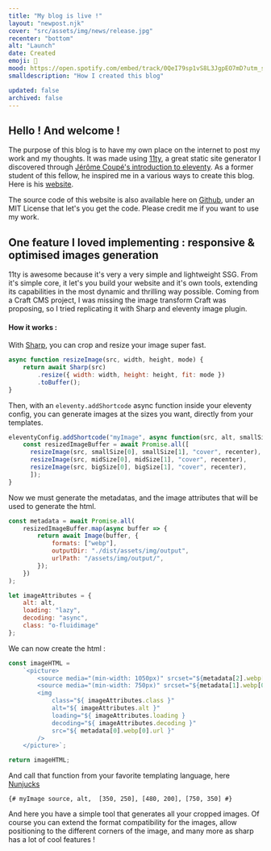 ```yaml
---
title: "My blog is live !"
layout: "newpost.njk"
cover: "src/assets/img/news/release.jpg"
recenter: "bottom"
alt: "Launch"
date: Created 
emoji: 🚀
mood: https://open.spotify.com/embed/track/0QeI79sp1vS8L3JgpEO7mD?utm_source=generator
smalldescription: "How I created this blog"

updated: false
archived: false
---
```


## Hello ! And welcome ! 

The purpose of this blog is to have my own place on the internet to post my work and my thoughts. It was made using [11ty](https://www.11ty.dev/), a great static site generator I discovered through [Jérôme Coupé's introduction to eleventy](https://github.com/jeromecoupe/iad_eleventy_introduction/blob/master/eleventy_introduction_en.md). As a former student of this fellow, he inspired me in a various ways to create this blog. Here is his [website](https://www.webstoemp.com/).  

The source code of this website is also available here on [Github](https://github.com/HerodoteVDR/theodorevdrestportfolio), under an MIT License that let's you get the code. Please credit me if you want to use my work.

## One feature I loved implementing : responsive & optimised images generation 

11ty is awesome because it's very a very simple and lightweight SSG. From it's simple core, it let's you build your website and it's own tools, extending its capabilities in the most dynamic and thrilling way possible. Coming from a Craft CMS project, I was missing the image transform Craft was proposing, so I tried replicating it with Sharp and eleventy image plugin. 

#### How it works : 

With [Sharp](https://sharp.pixelplumbing.com/), you can crop and resize your image super fast.
```javascript
async function resizeImage(src, width, height, mode) {
    return await Sharp(src)
        .resize({ width: width, height: height, fit: mode })
        .toBuffer();
}
```

  
Then, with an ` eleventy.addShortcode ` async function inside your eleventy config, you can generate images at the sizes you want, directly from your templates.

```javascript
eleventyConfig.addShortcode("myImage", async function(src, alt, smallSize, midSize, bigSize, recenter) {
    const resizedImageBuffer = await Promise.all([
      resizeImage(src, smallSize[0], smallSize[1], "cover", recenter),
      resizeImage(src, midSize[0], midSize[1], "cover", recenter),
      resizeImage(src, bigSize[0], bigSize[1], "cover", recenter),
      ]);
}
```

Now we must generate the metadatas, and the image attributes that will be used to generate the html.

```javascript
const metadata = await Promise.all(
    resizedImageBuffer.map(async buffer => {
        return await Image(buffer, {
            formats: ["webp"],
            outputDir: "./dist/assets/img/output",
            urlPath: "/assets/img/output/",
        });
    })
);

let imageAttributes = {
    alt: alt,
    loading: "lazy",
    decoding: "async",
    class: "o-fluidimage"
};
```

We can now create the html :

```javascript
const imageHTML = 
    `<picture> 
        <source media="(min-width: 1050px)" srcset="${metadata[2].webp[0].url}">
        <source media="(min-width: 750px)" srcset="${metadata[1].webp[0].url}">
        <img
            class="${ imageAttributes.class }" 
            alt="${ imageAttributes.alt }" 
            loading="${ imageAttributes.loading }
            decoding="${ imageAttributes.decoding }" 
            src="${ metadata[0].webp[0].url }"
        />
    </picture>`;

return imageHTML;
```

And call that function from your favorite templating language, here [Nunjucks](https://mozilla.github.io/nunjucks/)

```twig
{# myImage source, alt,  [350, 250], [480, 200], [750, 350] #}
```

And here you have a simple tool that generates all your cropped images. Of course you can extend the format compatibility for the images, allow positioning to the different corners of the image, and many more as sharp has a lot of cool features !
